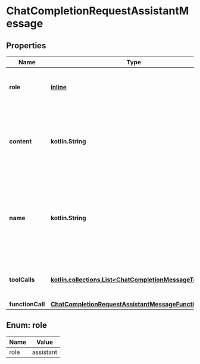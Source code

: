 
# ChatCompletionRequestAssistantMessage

## Properties
Name | Type | Description | Notes
------------ | ------------- | ------------- | -------------
**role** | [**inline**](#Role) | The role of the messages author, in this case &#x60;assistant&#x60;. | 
**content** | **kotlin.String** | The contents of the assistant message. Required unless &#x60;tool_calls&#x60; or &#x60;function_call&#x60; is specified.  |  [optional]
**name** | **kotlin.String** | An optional name for the participant. Provides the model information to differentiate between participants of the same role. |  [optional]
**toolCalls** | [**kotlin.collections.List&lt;ChatCompletionMessageToolCall&gt;**](ChatCompletionMessageToolCall.md) | The tool calls generated by the model, such as function calls. |  [optional]
**functionCall** | [**ChatCompletionRequestAssistantMessageFunctionCall**](ChatCompletionRequestAssistantMessageFunctionCall.md) |  |  [optional]


<a id="Role"></a>
## Enum: role
Name | Value
---- | -----
role | assistant



